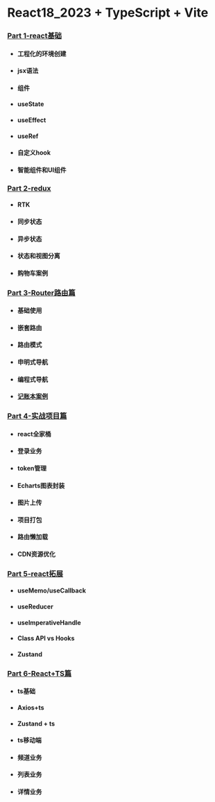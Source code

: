 # React18_2023 + TypeScript + Vite

### [Part 1-react基础](./markdown/1-react基础/react基础.md)

+ #### 工程化的环境创建

+ #### jsx语法

+ #### 组件

+ #### useState

+ #### useEffect

+ #### useRef

+ #### 自定义hook

+ #### 智能组件和UI组件

### [Part 2-redux](./markdown/2-RTK基础篇/RTK基础.md)

+ #### RTK

+ #### 同步状态

+ #### 异步状态

+ #### 状态和视图分离

+ #### 购物车案例

### [Part 3-Router路由篇](./markdown/3-Router路由篇/ReactRouter基础.md)

+ #### 基础使用

+ #### 嵌套路由

+ #### 路由模式

+ #### 申明式导航

+ #### 编程式导航

+ #### [记账本案例](./markdown/3-Router路由篇/ReactRouter记账本.md)

### [Part 4-实战项目篇](./markdown/4-实战项目篇/实战项目篇.md)

+ #### react全家桶

+ #### 登录业务

+ #### token管理

+ #### Echarts图表封装

+ #### 图片上传

+ #### 项目打包

+ #### 路由懒加载

+ #### CDN资源优化

### [Part 5-react拓展](./markdown/5-react拓展/react拓展.md)

+ #### useMemo/useCallback

+ #### useReducer

+ #### useImperativeHandle

+ #### Class API vs Hooks

+ #### Zustand

### [Part 6-React+TS篇](./markdown/6-React+TS篇/React+TS篇.md)

+ #### ts基础

+ #### Axios+ts

+ #### Zustand + ts

+ #### ts移动端

+ #### 频道业务

+ #### 列表业务

+ #### 详情业务









